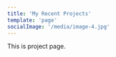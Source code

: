 ```yaml
---
title: 'My Recent Projects'
template: 'page'
socialImage: '/media/image-4.jpg'
---
```


This is project page.
